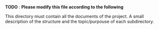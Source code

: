 **TODO** : **Please modify this file according to the following**

This directory must contain all the documents of the project. A small description of the structure and the topic/purpouse of each subdirectory.
